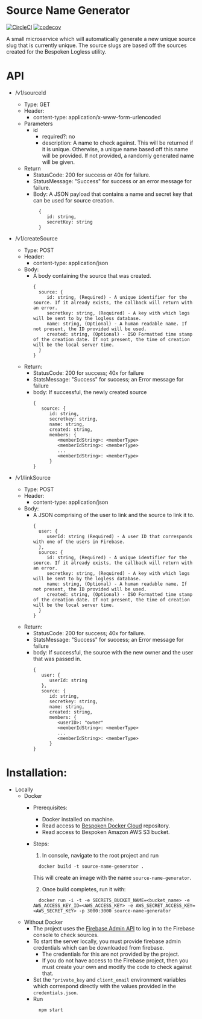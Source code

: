 # Source Name Generator

[![CircleCI](https://circleci.com/gh/bespoken/source-api.svg?style=svg)](https://circleci.com/gh/bespoken/source-api)
[![codecov](https://codecov.io/gh/bespoken/source-api/branch/master/graph/badge.svg)](https://codecov.io/gh/bespoken/source-api)

A small microservice which will automatically generate a new unique source slug that is currently unique. 
The source slugs are based off the sources created for the Bespoken Logless utility.

# API
* /v1/sourceId
  * Type: GET
  * Header:
    * content-type: application/x-www-form-urlencoded
  * Parameters
    * id
      * required?: no
      * description: A name to check against.  This will be returned if it is unique.  Otherwise, a unique name based off this
                    name will be provided.  If not provided, a randomly generated name will be given.
  * Return
    * StatusCode: 200 for success or 40x for failure.
    * StatusMessage: "Success" for success or an error message for failure.
    * Body: A JSON payload that contains a name and secret key that can be used for source creation.
      ```
        {
           id: string,
           secretKey: string
        }
      ```
                    
* /v1/createSource
   * Type: POST
   * Header:
     * content-type: application/json
   * Body:
      * A body containing the source that was created.
        ```
        {
          source: {
             id: string, (Required) - A unique identifier for the source. If it already exists, the callback will return with an error.
             secretkey: string, (Required) - A key with which logs will be sent to by the logless database.
             name: string, (Optional) - A human readable name. If not present, the ID provided will be used.
             created: string, (Optional) - ISO Formatted time stamp of the creation date. If not present, the time of creation will be the local server time.
          }
        }
        ```
   * Return:
      * StatusCode: 200 for success; 40x for failure
      * StatsMessage: "Success" for success; an Error message for failure
      * body: If successful, the newly created source
        ```
        {
           source: {
              id: string,
              secretkey: string,
              name: string,
              created: string,
              members: {
                 <memberIdString>: <memberType>
                 <memberIdString>: <memberType>
                 ...
                 <memberIdString>: <memberType>
              }
        }
        ```
      
* /v1/linkSource
   * Type: POST
   * Header:
     * content-type: application/json
   * Body:
     * A JSON comprising of the user to link and the source to link it to.
       ```
       {
         user: {
            userId: string (Required) - A user ID that corresponds with one of the users in Firebase.
         },
         source: {
            id: string, (Required) - A unique identifier for the source. If it already exists, the callback will return with an error.
            secretkey: string, (Required) - A key with which logs will be sent to by the logless database.
            name: string, (Optional) - A human readable name. If not present, the ID provided will be used.
            created: string, (Optional) - ISO Formatted time stamp of the creation date. If not present, the time of creation will be the local server time.
         }
       }
       ```
   * Return:
      * StatusCode: 200 for success; 40x for failure.
      * StatsMessage: "Success" for success; an Error message for failure
      * body: If successful, the source with the new owner and the user that was passed in.
        ```
        {
           user: {
              userId: string
           },
           source: {
              id: string,
              secretkey: string,
              name: string,
              created: string,
              members: {
                 <userID>: "owner"
                 <memberIdString>: <memberType>
                 ...
                 <memberIdString>: <memberType>
              }
        }
        ```
               
# Installation:
  * Locally
    * Docker
      * Prerequisites:
        * Docker installed on machine.
        * Read access to [Bespoken Docker Cloud](https://cloud.docker.com/app/bespoken/repository/list) repository.
        * Read access to Bespoken Amazon AWS S3 bucket.
      * Steps:
        1. In console, navigate to the root project and run 
          ```
            docker build -t source-name-generator .
          ```
          This will create an image with the name `source-name-generator`.
        
        2. Once build completes, run it with:
          ```
            docker run -i -t -e SECRETS_BUCKET_NAME=<bucket_name> -e AWS_ACCESS_KEY_ID=<AWS_ACCESS_KEY> -e AWS_SECRET_ACCESS_KEY=<AWS_SECRET_KEY> -p 3000:3000 source-name-generator
          ```
    * Without Docker
      * The project uses the [Firebase Admin API](https://firebase.google.com/docs/database/admin/start) to log in to the Firebase console to check sources.
      * To start the server locally, you must provide firebase admin credentials which can be downloaded from firebase. 
        * The credentials for this are not provided by the project. 
        * If you do not have access to the Firebase project, then you must create your own and modify the code to check against that.
      * Set the `"private_key` and `client_email` environment variables which correspond directly with the values provided in the `credentials.json`. 
      * Run 
        ```
          npm start
         ```
         
